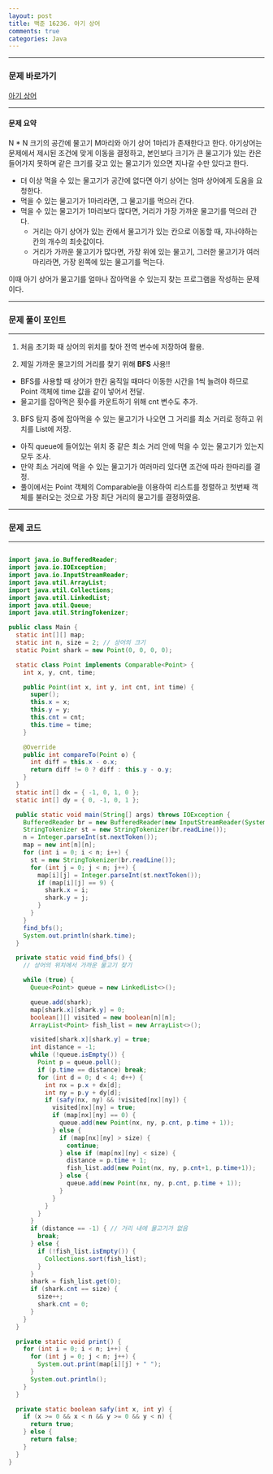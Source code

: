 ```yaml
---
layout: post
title: 백준 16236. 아기 상어
comments: true 
categories: Java
---
```

- - -
### 문제 바로가기
[아기 상어](https://www.acmicpc.net/problem/16236)
- - - 
#### 문제 요약 
N * N 크기의 공간에 물고기 M마리와 아기 상어 1마리가 존재한다고 한다. 
아기상어는 문제에서 제시된 조건에 맞게 이동을 결정하고, 본인보다 크기가 큰 물고기가 있는 칸은 들어가지 못하며
같은 크기를 갖고 있는 물고기가 있으면 지나갈 수만 있다고 한다.
- 더 이상 먹을 수 있는 물고기가 공간에 없다면 아기 상어는 엄마 상어에게 도움을 요청한다.
- 먹을 수 있는 물고기가 1마리라면, 그 물고기를 먹으러 간다.
- 먹을 수 있는 물고기가 1마리보다 많다면, 거리가 가장 가까운 물고기를 먹으러 간다.
   - 거리는 아기 상어가 있는 칸에서 물고기가 있는 칸으로 이동할 때, 지나야하는 칸의 개수의 최솟값이다.
   - 거리가 가까운 물고기가 많다면, 가장 위에 있는 물고기, 그러한 물고기가 여러마리라면, 가장 왼쪽에 있는 물고기를 먹는다.

이때 아기 상어가 물고기를 얼마나 잡아먹을 수 있는지 찾는 프로그램을 작성하는 문제이다.
- - -


###  문제 풀이 포인트
- - -

1. 처음 초기화 때 상어의 위치를 찾아 전역 변수에 저장하여 활용.

2. 제일 가까운 물고기의 거리를 찾기 위해 **BFS** 사용!!
- BFS를 사용할 때 상어가 한칸 움직일 때마다 이동한 시간을 1씩 늘려야 하므로
   Point 객체에 time 값을 같이 넣어서 전달.
- 물고기를 잡아먹은 횟수를 카운트하기 위해 cnt 변수도 추가.

3. BFS 탐지 중에 잡아먹을 수 있는 물고기가 나오면 그  거리를 최소 거리로 정하고 위치를 List에 저장.
 - 아직 queue에 들어있는 위치 중 같은 최소 거리 안에 먹을 수 있는 물고기가 있는지 모두 조사.
 - 만약 최소 거리에 먹을 수 있는 물고기가 여러마리 있다면 조건에 따라 한마리를 결정.
 - 풀이에서는 Point 객체의 Comparable을 이용하여 리스트를 정렬하고 첫번째 객체를 불러오는 것으로 
   가장 최단 거리의 물고기를 결정하였음.

- - -
###  문제 코드

- - -
```java

import java.io.BufferedReader;
import java.io.IOException;
import java.io.InputStreamReader;
import java.util.ArrayList;
import java.util.Collections;
import java.util.LinkedList;
import java.util.Queue;
import java.util.StringTokenizer;

public class Main {
  static int[][] map;
  static int n, size = 2; // 상어의 크기
  static Point shark = new Point(0, 0, 0, 0);

  static class Point implements Comparable<Point> {
    int x, y, cnt, time;

    public Point(int x, int y, int cnt, int time) {
      super();
      this.x = x;
      this.y = y;
      this.cnt = cnt;
      this.time = time;
    }

    @Override
    public int compareTo(Point o) {
      int diff = this.x - o.x;
      return diff != 0 ? diff : this.y - o.y;
    }
  }
  static int[] dx = { -1, 0, 1, 0 };
  static int[] dy = { 0, -1, 0, 1 };

  public static void main(String[] args) throws IOException {
    BufferedReader br = new BufferedReader(new InputStreamReader(System.in));
    StringTokenizer st = new StringTokenizer(br.readLine());
    n = Integer.parseInt(st.nextToken());
    map = new int[n][n];
    for (int i = 0; i < n; i++) {
      st = new StringTokenizer(br.readLine());
      for (int j = 0; j < n; j++) {
        map[i][j] = Integer.parseInt(st.nextToken());
        if (map[i][j] == 9) {
          shark.x = i;
          shark.y = j;
        }
      }
    }
    find_bfs();
    System.out.println(shark.time);
  }

  private static void find_bfs() {
    // 상어의 위치에서 가까운 물고기 찾기

    while (true) {
      Queue<Point> queue = new LinkedList<>();

      queue.add(shark);
      map[shark.x][shark.y] = 0;
      boolean[][] visited = new boolean[n][n];
      ArrayList<Point> fish_list = new ArrayList<>();

      visited[shark.x][shark.y] = true;
      int distance = -1;
      while (!queue.isEmpty()) {
        Point p = queue.poll();
        if (p.time == distance) break;
        for (int d = 0; d < 4; d++) {
          int nx = p.x + dx[d];
          int ny = p.y + dy[d];
          if (safy(nx, ny) && !visited[nx][ny]) {
            visited[nx][ny] = true;        
            if (map[nx][ny] == 0) {
              queue.add(new Point(nx, ny, p.cnt, p.time + 1));
            } else {
              if (map[nx][ny] > size) {
                continue;
              } else if (map[nx][ny] < size) {
                distance = p.time + 1;
                fish_list.add(new Point(nx, ny, p.cnt+1, p.time+1));							
              } else {              
                queue.add(new Point(nx, ny, p.cnt, p.time + 1));
              }
            }
          }
        }
      }
      if (distance == -1) { // 거리 내에 물고기가 없음
        break;
      } else {
        if (!fish_list.isEmpty()) {
          Collections.sort(fish_list);
        }
      }
      shark = fish_list.get(0);
      if (shark.cnt == size) {
        size++;
        shark.cnt = 0;
      }
    }
  }

  private static void print() {
    for (int i = 0; i < n; i++) {
      for (int j = 0; j < n; j++) {
        System.out.print(map[i][j] + " ");
      }
      System.out.println();
    }
  }

  private static boolean safy(int x, int y) {
    if (x >= 0 && x < n && y >= 0 && y < n) {
      return true;
    } else {
      return false;
    }
  }
}
```